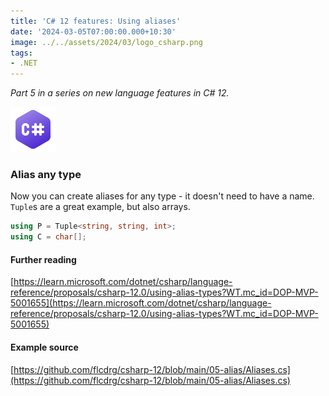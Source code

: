 ```yaml
---
title: 'C# 12 features: Using aliases'
date: '2024-03-05T07:00:00.000+10:30'
image: ../../assets/2024/03/logo_csharp.png
tags:
- .NET
---
```


_Part 5 in a series on new language features in C# 12._

![C# logo](../../assets/2024/03/logo_csharp.png)

### Alias any type

Now you can create aliases for any type - it doesn't need to have a name. `Tuple`s are a great example, but also arrays.

```csharp
using P = Tuple<string, string, int>;
using C = char[];
```

#### Further reading

[https://learn.microsoft.com/dotnet/csharp/language-reference/proposals/csharp-12.0/using-alias-types?WT.mc_id=DOP-MVP-5001655](https://learn.microsoft.com/dotnet/csharp/language-reference/proposals/csharp-12.0/using-alias-types?WT.mc_id=DOP-MVP-5001655)

#### Example source

[https://github.com/flcdrg/csharp-12/blob/main/05-alias/Aliases.cs](https://github.com/flcdrg/csharp-12/blob/main/05-alias/Aliases.cs)

